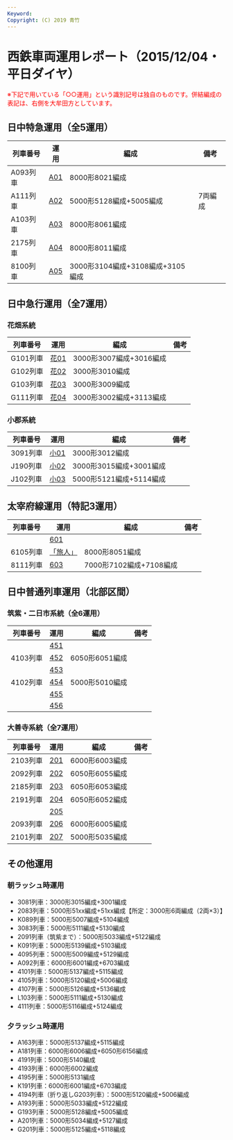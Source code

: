 ```yaml
---
Keyword: 
Copyright: (C) 2019 青竹
---
```


# 西鉄車両運用レポート（2015/12/04・平日ダイヤ）

<span style="color:#FF0000;">※下記で用いている「○○運用」という識別記号は独自のものです。併結編成の表記は、右側を大牟田方としています。</span>

## 日中特急運用（全5運用）

| 列車番号 | 運用 | 編成 | 備考 |
| --- | --- | --- | --- |
| A093列車 | [A01](https://aotake91.net/railway/nishitetsu/dia/20150404/unyoulist-weekday.htm#WA01) | 8000形8021編成 |  |
| A111列車 | [A02](https://aotake91.net/railway/nishitetsu/dia/20150404/unyoulist-weekday.htm#WA02) | 5000形5128編成+5005編成 | 7両編成 |
| A103列車 | [A03](https://aotake91.net/railway/nishitetsu/dia/20150404/unyoulist-weekday.htm#WA03) | 8000形8061編成 |  |
| 2175列車 | [A04](https://aotake91.net/railway/nishitetsu/dia/20150404/unyoulist-weekday.htm#WA04) | 8000形8011編成 |  |
| 8100列車 | [A05](https://aotake91.net/railway/nishitetsu/dia/20150404/unyoulist-weekday.htm#WA05) | 3000形3104編成+3108編成+3105編成 |  |

## 日中急行運用（全7運用）

### 花畑系統

| 列車番号 | 運用 | 編成 | 備考 |
| --- | --- | --- | --- |
| G101列車 | [花01](https://aotake91.net/railway/nishitetsu/dia/20150404/unyoulist-weekday.htm#WG01) | 3000形3007編成+3016編成 |  |
| G102列車 | [花02](https://aotake91.net/railway/nishitetsu/dia/20150404/unyoulist-weekday.htm#WG02) | 3000形3010編成 |  |
| G103列車 | [花03](https://aotake91.net/railway/nishitetsu/dia/20150404/unyoulist-weekday.htm#WG03) | 3000形3009編成 |  |
| G111列車 | [花04](https://aotake91.net/railway/nishitetsu/dia/20150404/unyoulist-weekday.htm#WG04) | 3000形3002編成+3113編成 |  |

### 小郡系統

| 列車番号 | 運用 | 編成 | 備考 |
| --- | --- | --- | --- |
| 3091列車 | [小01](https://aotake91.net/railway/nishitetsu/dia/20150404/unyoulist-weekday.htm#WJ01) | 3000形3012編成 |  |
| J190列車 | [小02](https://aotake91.net/railway/nishitetsu/dia/20150404/unyoulist-weekday.htm#WJ02) | 3000形3015編成+3001編成 |  |
| J102列車 | [小03](https://aotake91.net/railway/nishitetsu/dia/20150404/unyoulist-weekday.htm#WJ03) | 5000形5121編成+5114編成 |  |

## 太宰府線運用（特記3運用）

| 列車番号 | 運用 | 編成 | 備考 |
| --- | --- | --- | --- |
|  | [601](https://aotake91.net/railway/nishitetsu/dia/20150404/unyoulist-weekday.htm#W601) |  |  |
| 6105列車 | [「旅人」](https://aotake91.net/railway/nishitetsu/dia/20150404/unyoulist-weekday.htm#W602) | 8000形8051編成 |  |
| 8111列車 | [603](https://aotake91.net/railway/nishitetsu/dia/20150404/unyoulist-weekday.htm#W603) | 7000形7102編成+7108編成 |  |

## 日中普通列車運用（北部区間）

### 筑紫・二日市系統（全6運用）

| 列車番号 | 運用 | 編成 | 備考 |
| --- | --- | --- | --- |
|  | [451](https://aotake91.net/railway/nishitetsu/dia/20150404/unyoulist-weekday.htm#W451) |  |  |
| 4103列車 | [452](https://aotake91.net/railway/nishitetsu/dia/20150404/unyoulist-weekday.htm#W452) | 6050形6051編成 |  |
|  | [453](https://aotake91.net/railway/nishitetsu/dia/20150404/unyoulist-weekday.htm#W453) |  |  |
| 4102列車 | [454](https://aotake91.net/railway/nishitetsu/dia/20150404/unyoulist-weekday.htm#W454) | 5000形5010編成 |  |
|  | [455](https://aotake91.net/railway/nishitetsu/dia/20150404/unyoulist-weekday.htm#W455) |  |  |
|  | [456](https://aotake91.net/railway/nishitetsu/dia/20150404/unyoulist-weekday.htm#W456) |  |  |

### 大善寺系統（全7運用）

| 列車番号 | 運用 | 編成 | 備考 |
| --- | --- | --- | --- |
| 2103列車 | [201](https://aotake91.net/railway/nishitetsu/dia/20150404/unyoulist-weekday.htm#W201) | 6000形6003編成 |  |
| 2092列車 | [202](https://aotake91.net/railway/nishitetsu/dia/20150404/unyoulist-weekday.htm#W202) | 6050形6055編成 |  |
| 2185列車 | [203](https://aotake91.net/railway/nishitetsu/dia/20150404/unyoulist-weekday.htm#W203) | 6050形6053編成 |  |
| 2191列車 | [204](https://aotake91.net/railway/nishitetsu/dia/20150404/unyoulist-weekday.htm#W204) | 6050形6052編成 |  |
|  | [205](https://aotake91.net/railway/nishitetsu/dia/20150404/unyoulist-weekday.htm#W205) |  |  |
| 2093列車 | [206](https://aotake91.net/railway/nishitetsu/dia/20150404/unyoulist-weekday.htm#W206) | 6000形6005編成 |  |
| 2101列車 | [207](https://aotake91.net/railway/nishitetsu/dia/20150404/unyoulist-weekday.htm#W207) | 5000形5035編成 |  |

## その他運用

### 朝ラッシュ時運用

* 3081列車：3000形3015編成+3001編成
* 2083列車：5000形51xx編成+51xx編成【所定：3000形6両編成（2両×3）】
* K089列車：5000形5007編成+5104編成
* 3083列車：5000形5111編成+5130編成
* 2091列車（筑紫まで）：5000形5033編成+5122編成
* K091列車：5000形5139編成+5103編成
* 4095列車：5000形5009編成+5129編成
* A092列車：6000形6001編成+6703編成
* 4101列車：5000形5137編成+5115編成
* 4105列車：5000形5120編成+5006編成
* 4107列車：5000形5126編成+5136編成
* L103列車：5000形5111編成+5130編成
* 4111列車：5000形5116編成+5124編成

### 夕ラッシュ時運用

* A163列車：5000形5137編成+5115編成
* A181列車：6000形6006編成+6050形6156編成
* 4191列車：5000形5140編成
* 4193列車：6000形6002編成
* 4195列車：5000形5131編成
* K191列車：6000形6001編成+6703編成
* 4194列車（折り返しG203列車）：5000形5120編成+5006編成
* A193列車：5000形5033編成+5122編成
* G193列車：5000形5128編成+5005編成
* A201列車：5000形5034編成+5127編成
* G201列車：5000形5125編成+5118編成


